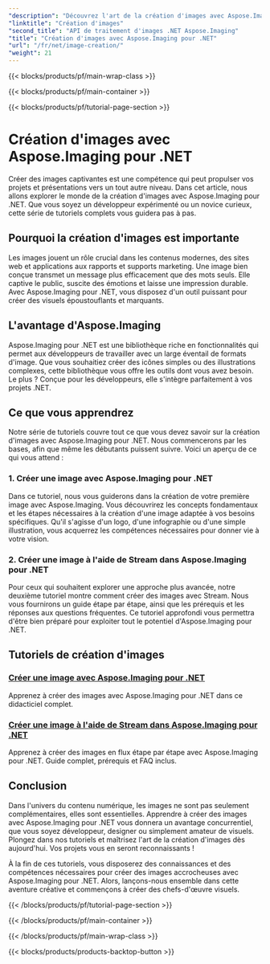 ```yaml
---
"description": "Découvrez l'art de la création d'images avec Aspose.Imaging pour .NET. Apprenez à créer des visuels époustouflants grâce à cette série complète de tutoriels."
"linktitle": "Création d'images"
"second_title": "API de traitement d'images .NET Aspose.Imaging"
"title": "Création d'images avec Aspose.Imaging pour .NET"
"url": "/fr/net/image-creation/"
"weight": 21
---
```


{{< blocks/products/pf/main-wrap-class >}}

{{< blocks/products/pf/main-container >}}

{{< blocks/products/pf/tutorial-page-section >}}

# Création d'images avec Aspose.Imaging pour .NET


Créer des images captivantes est une compétence qui peut propulser vos projets et présentations vers un tout autre niveau. Dans cet article, nous allons explorer le monde de la création d'images avec Aspose.Imaging pour .NET. Que vous soyez un développeur expérimenté ou un novice curieux, cette série de tutoriels complets vous guidera pas à pas.

## Pourquoi la création d'images est importante

Les images jouent un rôle crucial dans les contenus modernes, des sites web et applications aux rapports et supports marketing. Une image bien conçue transmet un message plus efficacement que des mots seuls. Elle captive le public, suscite des émotions et laisse une impression durable. Avec Aspose.Imaging pour .NET, vous disposez d'un outil puissant pour créer des visuels époustouflants et marquants.

## L'avantage d'Aspose.Imaging

Aspose.Imaging pour .NET est une bibliothèque riche en fonctionnalités qui permet aux développeurs de travailler avec un large éventail de formats d'image. Que vous souhaitiez créer des icônes simples ou des illustrations complexes, cette bibliothèque vous offre les outils dont vous avez besoin. Le plus ? Conçue pour les développeurs, elle s'intègre parfaitement à vos projets .NET.

## Ce que vous apprendrez

Notre série de tutoriels couvre tout ce que vous devez savoir sur la création d'images avec Aspose.Imaging pour .NET. Nous commencerons par les bases, afin que même les débutants puissent suivre. Voici un aperçu de ce qui vous attend :

### 1. Créer une image avec Aspose.Imaging pour .NET
   Dans ce tutoriel, nous vous guiderons dans la création de votre première image avec Aspose.Imaging. Vous découvrirez les concepts fondamentaux et les étapes nécessaires à la création d'une image adaptée à vos besoins spécifiques. Qu'il s'agisse d'un logo, d'une infographie ou d'une simple illustration, vous acquerrez les compétences nécessaires pour donner vie à votre vision.

### 2. Créer une image à l'aide de Stream dans Aspose.Imaging pour .NET
   Pour ceux qui souhaitent explorer une approche plus avancée, notre deuxième tutoriel montre comment créer des images avec Stream. Nous vous fournirons un guide étape par étape, ainsi que les prérequis et les réponses aux questions fréquentes. Ce tutoriel approfondi vous permettra d'être bien préparé pour exploiter tout le potentiel d'Aspose.Imaging pour .NET.

## Tutoriels de création d'images
### [Créer une image avec Aspose.Imaging pour .NET](./create-an-image/)
Apprenez à créer des images avec Aspose.Imaging pour .NET dans ce didacticiel complet.
### [Créer une image à l'aide de Stream dans Aspose.Imaging pour .NET](./create-image-using-stream/)
Apprenez à créer des images en flux étape par étape avec Aspose.Imaging pour .NET. Guide complet, prérequis et FAQ inclus.

## Conclusion

Dans l'univers du contenu numérique, les images ne sont pas seulement complémentaires, elles sont essentielles. Apprendre à créer des images avec Aspose.Imaging pour .NET vous donnera un avantage concurrentiel, que vous soyez développeur, designer ou simplement amateur de visuels. Plongez dans nos tutoriels et maîtrisez l'art de la création d'images dès aujourd'hui. Vos projets vous en seront reconnaissants !

À la fin de ces tutoriels, vous disposerez des connaissances et des compétences nécessaires pour créer des images accrocheuses avec Aspose.Imaging pour .NET. Alors, lançons-nous ensemble dans cette aventure créative et commençons à créer des chefs-d'œuvre visuels.

{{< /blocks/products/pf/tutorial-page-section >}}

{{< /blocks/products/pf/main-container >}}

{{< /blocks/products/pf/main-wrap-class >}}

{{< blocks/products/products-backtop-button >}}